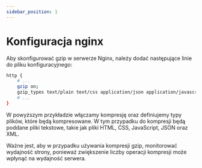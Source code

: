 ```yaml
---
sidebar_position: 1
---
```


# Konfiguracja nginx
Aby skonfigurować gzip w serwerze Nginx, należy dodać następujące linie do pliku konfiguracyjnego:

```sh
http {
    # ...
    gzip on;
    gzip_types text/plain text/css application/json application/javascript text/xml application/xml application/xml+rss text/javascript;
    # ...
}
```

W powyższym przykładzie włączamy kompresję oraz definiujemy typy plików, które będą kompresowane. W tym przypadku do kompresji będą poddane pliki tekstowe, takie jak pliki HTML, CSS, JavaScript, JSON oraz XML.

Ważne jest, aby w przypadku używania kompresji gzip, monitorować wydajność strony, ponieważ zwiększenie liczby operacji kompresji może wpłynąć na wydajność serwera.